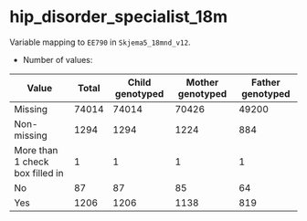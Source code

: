 # hip_disorder_specialist_18m
Variable mapping to `EE790` in `Skjema5_18mnd_v12`.
- Number of values:

| Value | Total | Child genotyped | Mother genotyped | Father genotyped |
| ----- | ----- | --------------- | ---------------- | ---------------- |
| Missing | 74014 | 74014 | 70426 | 49200 |
| Non-missing | 1294 | 1294 | 1224 | 884 |
| More than 1 check box filled in | 1 | 1 | 1 |1 |
| No | 87 | 87 | 85 |64 |
| Yes | 1206 | 1206 | 1138 |819 |



